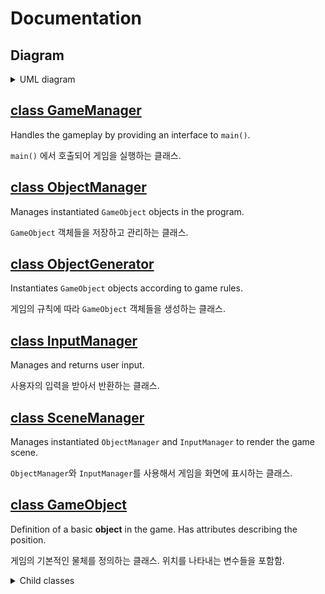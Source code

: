 # Documentation

## Diagram

<details>
<summary>UML diagram</summary>

</br>

![Diagram](diagram/surfing_game_diagram.jpg)

Click [here](https://app.diagrams.net/#Hbgb10%2Fconsole-surfing-game%2Fmaster%2Fdocs%2Fdiagram%2Fsurfing_game_diagram.drawio) to edit this diagram on _draw.io_.

</details>

## [class GameManager](GameManager.md)

Handles the gameplay by providing an interface to `main()`.

`main()` 에서 호출되어 게임을 실행하는 클래스.

## [class ObjectManager](ObjectManager.md)

Manages instantiated `GameObject` objects in the program.

`GameObject` 객체들을 저장하고 관리하는 클래스.

## [class ObjectGenerator](ObjectGenerater.md)

Instantiates `GameObject` objects according to game rules.

게임의 규칙에 따라 `GameObject` 객체들을 생성하는 클래스.

## [class InputManager](InputManager.md)

Manages and returns user input.

사용자의 입력을 받아서 반환하는 클래스.

## [class SceneManager](SceneManager.md)

Manages instantiated `ObjectManager` and `InputManager` to render the game scene.

`ObjectManager`와 `InputManager`를 사용해서 게임을 화면에 표시하는 클래스.

## [class GameObject](GameObject.md)

Definition of a basic **object** in the game. Has attributes describing the position.

게임의 기본적인 물체를 정의하는 클래스. 위치를 나타내는 변수들을 포함함.

<details>
<summary>Child classes</summary>

### [class Item : public GameObject](Item.md)

Definition of **item** in the game. Will randomly instantiate between child classes.

게임의 아이템을 정의하는 클래스. 생성시 하위 클래스 중 무작위로 1개를 생성함.

<details>
<summary>Child classes</summary>

#### [class Health : public Item](Health.md)

Definition of **health** item. Increase life by 1 when player hits one.

목숨 아이템을 정의하는 클래스. 충돌시 목숨 1개 증가.

#### [class Boost : public Item](Boost.md)

Definition of **boost** item. Increase boost count by 1 when player hits one.

부스터 아이템을 정의하는 클래스. 충돌시 부스터 아이템 1개 증가.

부스터는 사용시 속도를 +10 만큼 증가시킴. (추후 변경 가능)

</details>

---

### [class Obstacle : public GameObject](Obstacle.md)

Definition of **obstacle** in the game. Will randomly instantiate between child classes.

게임의 장애물을 정의하는 클래스. 생성시 하위 클래스 중 무작위로 1개를 생성함. (필요시 추가 가능)

<details>
<summary>Child classes</summary>

#### [class Deck : public Obstacle](Deck.md)

Definition of **deck** obstacle. Reduce one life when player hits one.

데크 장애물을 정의하는 클래스. 충돌시 목숨 1개 감소.

#### [class Buoy : public Obstacle](Buoy.md)

Definition of **buoy** obstacle. Reduce one life when player hits one.

부표 장애물을 정의하는 클래스. 충돌시 목숨 1개 감소.

</details>

---

### [class Drawback : public GameObject](Drawback.md)

Definition of **drawback** objects in the game. Will randomly instantiate between child classes.

플레이어의 속도를 느리게 만드는 장애물을 정의하는 클래스. 생성시 하위 클래스 중 무작위로 1개를 생성함. (필요시 추가 가능)

<details>
<summary>Child classes</summary>

#### [class Seaweed : public Drawback](Seaweed.md)

Definition of **seaweed** drawback object. Reduces player speed when player goes over one.

해초 장애물을 정의하는 클래스. 충돌시 속도 감소.

#### [class Current : public Drawback](Current.md)

Definition of **current** drawback object. Reduces player speed when player goes over one.

해류 장애물을 정의하는 클래스. 충돌시 속도 감소.

</details>

---

### [class MovableObject : public GameObject](MovableObject.md)

Definition of a basic **movable object** in the game. Has attributes describing the velocity.

게임의 동적인 물체를 정의하는 클래스. 속도를 나타내는 변수들을 포함함.

<details>
<summary>Child classes</summary>

#### [class Player : public MovableObject](Player.md)

Definition of the game **player** character.

게임의 플레이어 캐릭터를 정의하는 클래스.

#### [class Kraken : public MovableObject](Kraken.md)

Definition of the **kraken** boss character. Game over when player hits the kraken.

게임의 크라켄 캐릭터를 정의하는 클래스. 플레이어가 크라켄과 충돌하면 게임 오버.

#### [class Surfer : public MovableObject](Player.md)

Definition of another **surfer** character in game. Reduce one life when player hits another surfer.

게임의 다른 서퍼 캐릭터를 정의하는 클래스. 플레이어가 다른 서퍼와 충돌하면 목숨 1개 감소.

</details>

</details>
